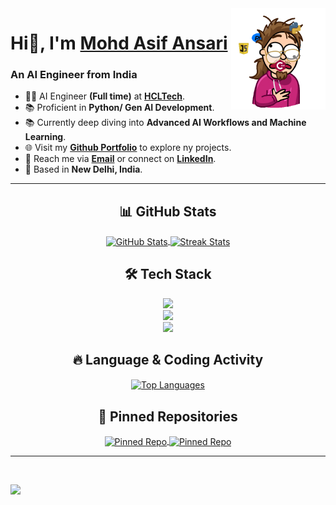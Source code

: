 <img align="right" width="30%" src="Assets/Programming.gif">

# Hi👋, I'm [Mohd Asif Ansari]()

<h3>An AI Engineer from India</h3>

- 👨‍💼 AI Engineer **(Full time)** at [**HCLTech**](https://www.hcltech.com/).  
- 📚 Proficient in **Python/ Gen AI Development**.  
- 📚 Currently deep diving into **Advanced AI Workflows and Machine Learning**.  
- 🌐 Visit my [**Github Portfolio**](https://github.com/m-asif-ansari?tab=repositories) to explore ny projects.
- 📧 Reach me via [**Email**](mailto:asif16907@gmail.com) or connect on [**LinkedIn**](https://www.linkedin.com/in/m-asif-ansari/).  
- 📍 Based in **New Delhi, India**.  

<hr>

<h2 align="center">📊 GitHub Stats</h2>

<div width="100%" align="center">
 <a href="https://github.com/m-asif-ansari">
    <picture>
      <source media="(prefers-color-scheme: dark)" srcset="https://github-readme-stats-ranit.vercel.app/api?username=m-asif-ansari&theme=radical&hide_border=true&card_width=495&include_all_commits=true&count_private=true&show_icons=true" />
      <source media="(prefers-color-scheme: light)" srcset="https://github-readme-stats-ranit.vercel.app/api?username=m-asif-ansari&include_all_commits=true&count_private=true&show_icons=true&card_width=495" />
      <img width="400px" align="center" src="https://github-readme-stats-ranit.vercel.app/api?username=m-asif-ansari&theme=radical&hide_border=true&include_all_commits=true&count_private=true&show_icons=true&card_width=495" alt="GitHub Stats" />
    </picture>
  </a>
  <a href="https://github.com/m-asif-ansari">
    <picture>
      <source media="(prefers-color-scheme: dark)" srcset="https://github-readme-streak-stats-ranit.vercel.app?user=m-asif-ansari&theme=radical&hide_border=true" />
      <source media="(prefers-color-scheme: light)" srcset="https://github-readme-streak-stats-ranit.vercel.app?user=m-asif-ansari" />
      <img width="400px" align="center" src="https://github-readme-streak-stats-ranit.vercel.app?user=m-asif-ansari&theme=radical&hide_border=true" alt="Streak Stats" />
    </picture>
  </a>
</div>

<h2 align="center">🛠️ Tech Stack</h2>

<div align="center">
  <a href="https://skillicons.dev">
    <img src="https://skillicons.dev/icons?i=python,ai,bots,fastapi,django,flask,pytorch,sklearn,mysql,sqlite" />
    <br />
    <img src="https://skillicons.dev/icons?i=anaconda,git,github,bash,linux,docker,postgresql,aws,azure,gcp
" />
    <br />
    <img src="https://skillicons.dev/icons?i=javascript,typescript,html,css,tailwind,react,express,postman,redis,mongodb" />
  </a>
</div>

<h2 align="center">🔥 Language & Coding Activity</h2>

<div width="100%" align="center">
  <a href="https://github.com/m-asif-ansari">
    <picture>
      <source media="(prefers-color-scheme: dark)" srcset="https://github-readme-stats-ranit.vercel.app/api/top-langs/?username=m-asif-ansari&layout=compact&theme=radical&hide_border=true&langs_count=14&size_weight=0.5&count_weight=0.5" />
      <source media="(prefers-color-scheme: light)" srcset="https://github-readme-stats-ranit.vercel.app/api/top-langs/?username=m-asif-ansari&layout=compact&langs_count=14&size_weight=0.5&count_weight=0.5" />
      <img align="center" src="https://github-readme-stats-ranit.vercel.app/api/top-langs/?username=m-asif-ansari&layout=compact&theme=radical&hide_border=true&langs_count=14&size_weight=0.5&count_weight=0.5" alt="Top Languages" />
    </picture>
  </a>
</div>

<h2 align="center">📌 Pinned Repositories</h2>

<div width="100%" align="center">
  <a href="https://github.com/RanitManik/SQL-AI-AGENT">
    <picture>
      <source media="(prefers-color-scheme: dark)" srcset="https://github-readme-stats-ranit.vercel.app/api/pin/?username=m-asif-ansari&repo=SQL-AI-AGENT&layout=compact&theme=radical&hide_border=true&show_owner=true&description_lines_count=2" />
      <source media="(prefers-color-scheme: light)" srcset="https://github-readme-stats-ranit.vercel.app/api/pin/?username=m-asif-ansari&repo=SQL-AI-AGENT&layout=compact&show_owner=true&description_lines_count=2" />
      <img align="center" src="https://github-readme-stats-ranit.vercel.app/api/pin/?username=m-asif-ansari&repo=SQL-AI-AGENT&layout=compact&theme=radical&hide_border=true&show_owner=true&description_lines_count=2" alt="Pinned Repo" />
    </picture>
  </a>
  <a href="https://github.com/RanitManik/Bookify">
    <picture>
      <source media="(prefers-color-scheme: dark)" srcset="https://github-readme-stats-ranit.vercel.app/api/pin/?username=m-asif-ansari&repo=Impersona-Ai&layout=compact&theme=radical&hide_border=true&show_owner=true&description_lines_count=2" />
      <source media="(prefers-color-scheme: light)" srcset="https://github-readme-stats-ranit.vercel.app/api/pin/?username=m-asif-ansari&repo=Impersona-Ai&layout=compact&show_owner=true&description_lines_count=2" />
      <img align="center" src="https://github-readme-stats-ranit.vercel.app/api/pin/?username=m-asif-ansari&repo=Impersona-Ai&layout=compact&theme=radical&hide_border=true&show_owner=true&description_lines_count=2" alt="Pinned Repo" />
    </picture>
  </a>
</div>



<hr>

<div align="center">
  
  <a href="https://github.com/antonkomarev/github-profile-views-counter"><img height="20" src="https://komarev.com/ghpvc/?username=m-asif-ansari&color=blue" alt=""/></a>
  
</div>

<!-- yhype Installation -->
![](https://hit.yhype.me/github/profile?user_id=138437760)
